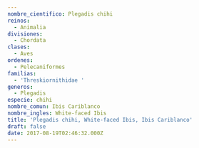 ```yaml
---
nombre_cientifico: Plegadis chihi
reinos:
  - Animalia
divisiones:
  - Chordata
clases:
  - Aves
ordenes:
  - Pelecaniformes
familias:
  - 'Threskiornithidae '
generos:
  - Plegadis
especie: chihi
nombre_comun: Ibis Cariblanco
nombre_ingles: White-faced Ibis
title: 'Plegadis chihi, White-faced Ibis, Ibis Cariblanco'
draft: false
date: 2017-08-19T02:46:32.000Z
---
```


